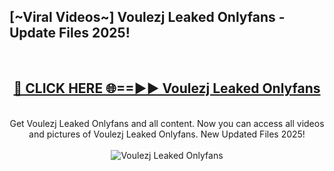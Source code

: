 <h2>[~Viral Videos~] Voulezj Leaked Onlyfans - Update Files 2025!</h2>
<br>
<div align="center">
<h2><a href="https://betterlinks.top/A2PfLJ" rel="nofollow">🔴 CLICK HERE 🌐==►► Voulezj Leaked Onlyfans</a></h2>
<br>
Get Voulezj Leaked Onlyfans and all content. Now you can access all videos and pictures of Voulezj Leaked Onlyfans. New Updated Files 2025!
<br>
<br>
<a href="https://betterlinks.top/A2PfLJ" rel="nofollow" data-target="animated-image.originalLink"><img src="https://i.ibb.co.com/WyWwxjT/player-gif2.gif" alt="Voulezj Leaked Onlyfans" style="max-width: 100%; display: inline-block;" data-target="animated-image.originalImage"></a>
</div>
<br>
